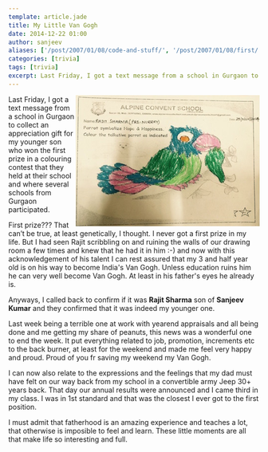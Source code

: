 ```yaml
---
template: article.jade
title: My Little Van Gogh
date: 2014-12-22 01:00
author: sanjeev
aliases: ['/post/2007/01/08/code-and-stuff/', '/post/2007/01/08/first/', '/post/2008/01/08/first']
categories: [trivia]
tags: [trivia]
excerpt: Last Friday, I got a text message from a school in Gurgaon to collect an appreciation gift for my younger son who won the first prize in a colouring contest that they held at their school and where several schools from Gurgaon participated. First prize??? That can’t be true, at least genetically, I thought. I never got a first prize in my life in anything. But I had seen Rajit scribbling on and ruining the walls of our drawing room a few times and knew that he had it in him :-).
---
```


<img style="float: right" src="VanGogh.jpg" class="img-responsive" alt="Responsive image"/> Last Friday, I got a text message from a school in Gurgaon to collect an appreciation gift for my younger son who won the first prize in a colouring contest that they held at their school and where several schools from Gurgaon participated.

First prize??? That can’t be true, at least genetically, I thought. I never got a first prize in my life. But I had seen Rajit scribbling on and ruining the walls of our drawing room a few times and knew that he had it in him :-) and now with this acknowledgement of his talent I can rest assured that my 3 and half year old is on his way to become India's Van Gogh. Unless education ruins him he can very well become Van Gogh. At least in his father's eyes he already is. 

<span class="more" ></span>

Anyways, I called back to confirm if it was **Rajit Sharma** son of **Sanjeev Kumar** and they confirmed that it was indeed my younger one. 

Last week being a terrible one at work with yearend appraisals and all being done and me getting my share of peanuts, this news was a wonderful one to end the week. It put everything related to job, promotion, increments etc to the back burner, at least for the weekend and made me feel very happy and proud. Proud of you fr saving my weekend my Van Gogh. 

I can now also relate to the expressions and the feelings that my dad must have felt on our way back from my school in a convertible army Jeep 30+ years back. That day our annual results were announced and I came third in my class. I was in 1st standard and that was the closest I ever got to the first position.

I must admit that fatherhood is an amazing experience and teaches a lot, that otherwise is imposible to feel and learn. These little moments are all that make life so interesting and full.
